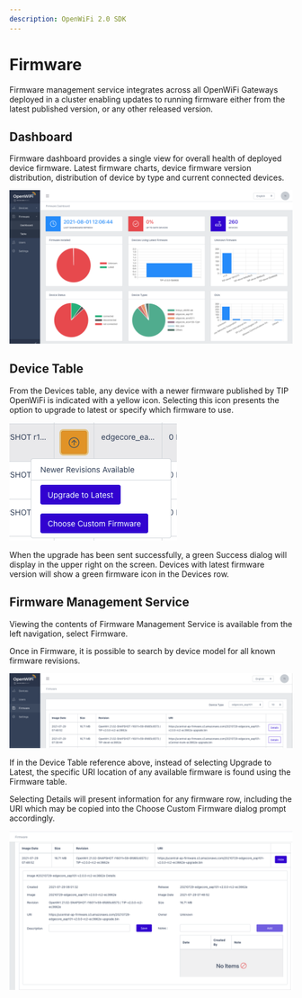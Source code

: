 ```yaml
---
description: OpenWiFi 2.0 SDK
---
```


# Firmware

Firmware management service integrates across all OpenWiFi Gateways deployed in a cluster enabling updates to running firmware either from the latest published version, or any other released version.

## Dashboard

Firmware dashboard provides a single view for overall health of deployed device firmware. Latest firmware charts, device firmware version distribution, distribution of device by type and current connected devices.

![Firmware Dashboard](../../.gitbook/assets/screen-shot-2021-08-01-at-12.07.27-pm.png)

## Device Table

From the Devices table, any device with a newer firmware published by TIP OpenWiFi is indicated with a yellow icon. Selecting this icon presents the option to upgrade to latest or specify which firmware to use.

![Firmware Control in Device Table](../../.gitbook/assets/screen-shot-2021-08-01-at-12.08.45-pm.png)

When the upgrade has been sent successfully, a green Success dialog will display in the upper right on the screen. Devices with latest firmware version will show a green firmware icon in the Devices row.

## Firmware Management Service

Viewing the contents of Firmware Management Service is available from the left navigation, select Firmware.

Once in Firmware, it is possible to search by device model for all known firmware revisions.

![Firmware Management Service](../../.gitbook/assets/screen-shot-2021-07-29-at-4.43.57-pm.png)

If in the Device Table reference above, instead of selecting Upgrade to Latest, the specific URI location of any available firmware is found using the Firmware table.

Selecting Details will present information for any firmware row, including the URI which may be copied into the Choose Custom Firmware dialog prompt accordingly.

![Firmware Entry Details](../../.gitbook/assets/screen-shot-2021-07-29-at-4.46.01-pm.png)
